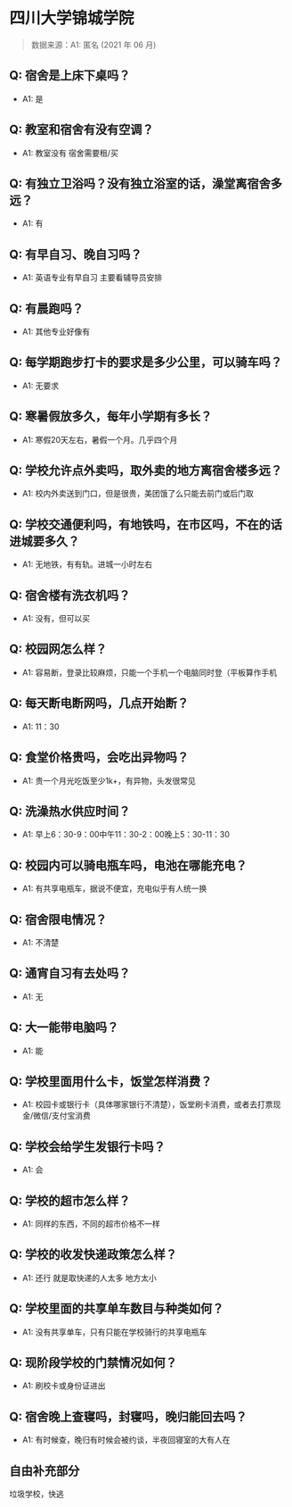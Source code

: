 # 四川大学锦城学院

> 数据来源：A1: 匿名 (2021 年 06 月)

## Q: 宿舍是上床下桌吗？

- A1: 是

## Q: 教室和宿舍有没有空调？

- A1: 教室没有 宿舍需要租/买

## Q: 有独立卫浴吗？没有独立浴室的话，澡堂离宿舍多远？

- A1: 有

## Q: 有早自习、晚自习吗？

- A1: 英语专业有早自习 主要看辅导员安排

## Q: 有晨跑吗？

- A1: 其他专业好像有

## Q: 每学期跑步打卡的要求是多少公里，可以骑车吗？

- A1: 无要求

## Q: 寒暑假放多久，每年小学期有多长？

- A1: 寒假20天左右，暑假一个月。几乎四个月

## Q: 学校允许点外卖吗，取外卖的地方离宿舍楼多远？

- A1: 校内外卖送到门口，但是很贵，美团饿了么只能去前门或后门取

## Q: 学校交通便利吗，有地铁吗，在市区吗，不在的话进城要多久？

- A1: 无地铁，有有轨。进城一小时左右

## Q: 宿舍楼有洗衣机吗？

- A1: 没有，但可以买

## Q: 校园网怎么样？

- A1: 容易断，登录比较麻烦，只能一个手机一个电脑同时登（平板算作手机

## Q: 每天断电断网吗，几点开始断？

- A1: 11：30

## Q: 食堂价格贵吗，会吃出异物吗？

- A1: 贵一个月光吃饭至少1k+，有异物，头发很常见

## Q: 洗澡热水供应时间？

- A1: 早上6：30-9：00中午11：30-2：00晚上5：30-11：30

## Q: 校园内可以骑电瓶车吗，电池在哪能充电？

- A1: 有共享电瓶车，据说不便宜，充电似乎有人统一换

## Q: 宿舍限电情况？

- A1: 不清楚

## Q: 通宵自习有去处吗？

- A1: 无

## Q: 大一能带电脑吗？

- A1: 能

## Q: 学校里面用什么卡，饭堂怎样消费？

- A1: 校园卡或银行卡（具体哪家银行不清楚），饭堂刷卡消费，或者去打票现金/微信/支付宝消费

## Q: 学校会给学生发银行卡吗？

- A1: 会

## Q: 学校的超市怎么样？

- A1: 同样的东西，不同的超市价格不一样

## Q: 学校的收发快递政策怎么样？

- A1: 还行 就是取快递的人太多 地方太小

## Q: 学校里面的共享单车数目与种类如何？

- A1: 没有共享单车，只有只能在学校骑行的共享电瓶车

## Q: 现阶段学校的门禁情况如何？

- A1: 刷校卡或身份证进出

## Q: 宿舍晚上查寝吗，封寝吗，晚归能回去吗？

- A1: 有时候查，晚归有时候会被约谈，半夜回寝室的大有人在

## 自由补充部分

垃圾学校，快逃